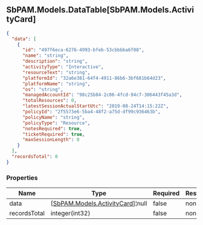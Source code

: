 
<h2 id="tocS_SbPAM.Models.DataTable[SbPAM.Models.ActivityCard]">SbPAM.Models.DataTable[SbPAM.Models.ActivityCard]</h2>

<a id="schemasbpam.models.datatable[sbpam.models.activitycard]"></a>
<a id="schema_SbPAM.Models.DataTable[SbPAM.Models.ActivityCard]"></a>
<a id="tocSsbpam.models.datatable[sbpam.models.activitycard]"></a>
<a id="tocssbpam.models.datatable[sbpam.models.activitycard]"></a>

```json
{
  "data": [
    {
      "id": "497f6eca-6276-4993-bfeb-53cbbbba6f08",
      "name": "string",
      "description": "string",
      "activityType": "Interactive",
      "resourceText": "string",
      "platformId": "32a6e381-64f4-4911-86b6-3bf681b64d23",
      "platformName": "string",
      "os": "string",
      "managedAccountId": "98c25b84-2c06-4fcd-94c7-306443f45a3d",
      "totalResources": 0,
      "latestSessionActualStartUtc": "2019-08-24T14:15:22Z",
      "policyId": "2f5573e6-5ba4-48f2-a75d-df99c936463b",
      "policyName": "string",
      "policyType": "Resource",
      "notesRequired": true,
      "ticketRequired": true,
      "maxSessionLength": 0
    }
  ],
  "recordsTotal": 0
}

```

### Properties

|Name|Type|Required|Restrictions|Description|
|---|---|---|---|---|
|data|[[SbPAM.Models.ActivityCard](#schemasbpam.models.activitycard)]¦null|false|none|none|
|recordsTotal|integer(int32)|false|none|none|



